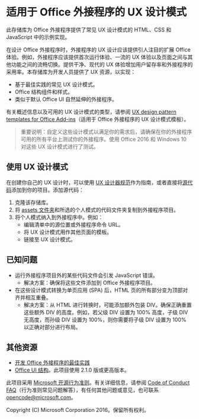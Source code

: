 ﻿# 适用于 Office 外接程序的 UX 设计模式 

此存储库为 Office 外接程序提供了常见 UX 设计模式的 HTML、CSS 和 JavaScript 中的示例实现。

在设计 Office 外接程序时，外接程序的 UX 设计应该提供引人注目的扩展 Office 体验。例如，外接程序应该提供首次运行体验、一流的 UX 体验以及页面之间与其他功能之间的流畅切换。提供干净、现代的 UX 体验增加用户留存率和外接程序的采用率。本存储库为开发人员提供了 UX 资源，以实现：

* 基于最佳实践的常见 UX 设计模式。
* Office 结构组件和样式。
* 类似于默认 Office UI 自然延伸的外接程序。 

有关概述信息以及可用的 UX 设计模式的类型，请参阅 [UX design pattern templates for Office Add-ins](https://dev.office.com/docs/add-ins/design/ux-design-patterns)（适用于 Office 外接程序的 UX 设计模式模板）。

> 重要说明：自定义这些设计模式以满足你的需求后，请确保在你的外接程序可用的所有平台上测试你的外接程序。使用 Office 2016 和 Windows 10 对这些 UX 设计模式进行了测试。

## 使用 UX 设计模式

在创建你自己的 UX 设计时，可以使用 [UX 设计器规范](https://github.com/OfficeDev/Office-Add-in-Design-Patterns/blob/master/Patterns/Source%20Files)作为指南，或者直接将[源代码](https://github.com/OfficeDev/Office-Add-in-UX-Design-Patterns-Code/tree/master/templates)添加到你的项目。添加源代码：

1. 克隆该存储库。 
2. 将 [assets 文件夹](https://github.com/OfficeDev/Office-Add-in-UX-Design-Pattern-Code/tree/master/assets)和所选的个人模式的代码文件夹复制到外接程序项目。  
3. 将个人模式纳入到外接程序中。例如：
	- 编辑清单中的源位置或外接程序命令 URL。
	- 将 UX 设计模式用作其他页面的模板。
	- 链接至 UX 设计模式。

## 已知问题

* 运行外接程序项目外的某些代码文件会引发 JavaScript 错误。 
	* 解决方案：确保将这些文件添加到 Office 外接程序项目。 
* 在这些设计模式转换为单页应用 (SPA) 后，HTML 页的所有部分变为顶部对齐并相互重叠。 
	* 解决方案：从 HTML 进行转换时，可能添加额外包装 DIV。确保正确重置这些额外 DIV 的高度。例如，若父级 DIV 设置为 100% 高度，子级 DIV 无高度，而孙级 DIV 设置为 100%，则你需要将子级 DIV 设置为 100% 以正确对部分进行布局。    
	
## 其他资源

* [开发 Office 外接程序的最佳实践](https://dev.office.com/docs/add-ins/overview/add-in-development-best-practices)
* [Office UI 结构](http://dev.office.com/fabric/)。此项目使用 2.1.0 版或更高版本。

此项目采用 [Microsoft 开源行为准则](https://opensource.microsoft.com/codeofconduct/)。有关详细信息，请参阅 [Code of Conduct FAQ](https://opensource.microsoft.com/codeofconduct/faq/)（行为准则常见问题解答），有任何其他问题或意见，也可联系 [opencode@microsoft.com](mailto:opencode@microsoft.com)。

Copyright (C) Microsoft Corporation 2016。保留所有权利。



